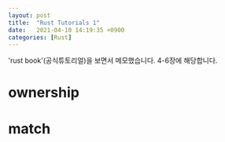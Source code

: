 ```yaml
---
layout: post
title:  "Rust Tutorials 1"
date:   2021-04-10 14:19:35 +0900
categories: [Rust]
---
```


'rust book'(공식튜토리얼)을 보면서 메모했습니다. 4-6장에 해당합니다.  

# ownership

# match

# 
